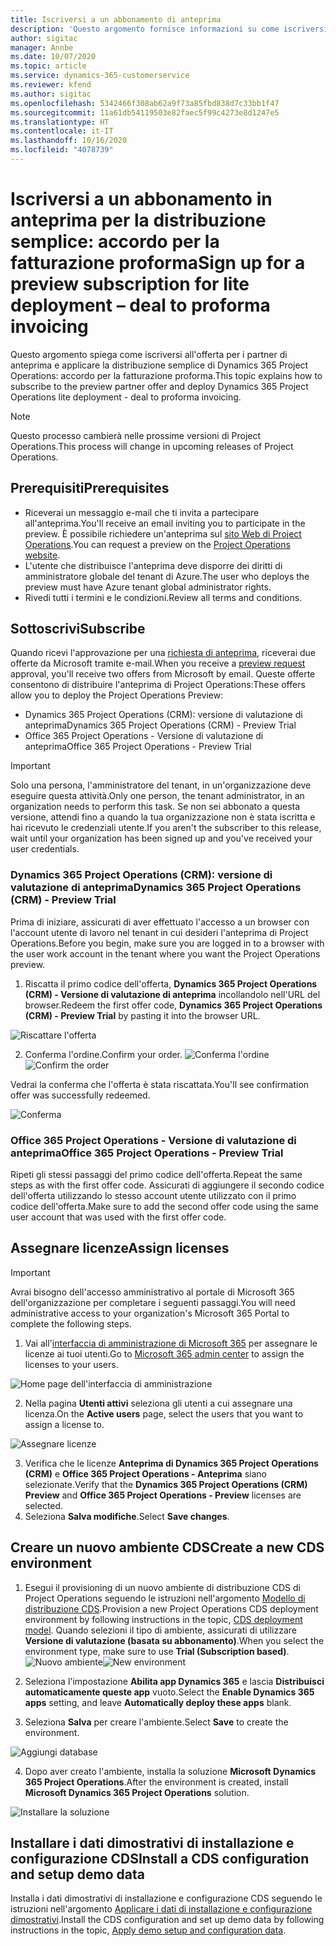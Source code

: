 ```yaml
---
title: Iscriversi a un abbonamento di anteprima
description: 'Questo argomento fornisce informazioni su come iscriversi alla distribuzione semplice di Project Operations: accordo per la fatturazione proforma.'
author: sigitac
manager: Annbe
ms.date: 10/07/2020
ms.topic: article
ms.service: dynamics-365-customerservice
ms.reviewer: kfend
ms.author: sigitac
ms.openlocfilehash: 5342466f308ab62a9f73a85fbd838d7c33bb1f47
ms.sourcegitcommit: 11a61db54119503e82faec5f99c4273e8d1247e5
ms.translationtype: HT
ms.contentlocale: it-IT
ms.lasthandoff: 10/16/2020
ms.locfileid: "4078739"
---
```

# <a name="sign-up-for-a-preview-subscription-for-lite-deployment--deal-to-proforma-invoicing"></a><span data-ttu-id="dbb8e-103">Iscriversi a un abbonamento in anteprima per la distribuzione semplice: accordo per la fatturazione proforma</span><span class="sxs-lookup"><span data-stu-id="dbb8e-103">Sign up for a preview subscription for lite deployment – deal to proforma invoicing</span></span>

<span data-ttu-id="dbb8e-104">Questo argomento spiega come iscriversi all'offerta per i partner di anteprima e applicare la distribuzione semplice di Dynamics 365 Project Operations: accordo per la fatturazione proforma.</span><span class="sxs-lookup"><span data-stu-id="dbb8e-104">This topic explains how to subscribe to the preview partner offer and deploy Dynamics 365 Project Operations lite deployment - deal to proforma invoicing.</span></span>

> [!NOTE]
> <span data-ttu-id="dbb8e-105">Questo processo cambierà nelle prossime versioni di Project Operations.</span><span class="sxs-lookup"><span data-stu-id="dbb8e-105">This process will change in upcoming releases of Project Operations.</span></span>

## <a name="prerequisites"></a><span data-ttu-id="dbb8e-106">Prerequisiti</span><span class="sxs-lookup"><span data-stu-id="dbb8e-106">Prerequisites</span></span>

- <span data-ttu-id="dbb8e-107">Riceverai un messaggio e-mail che ti invita a partecipare all'anteprima.</span><span class="sxs-lookup"><span data-stu-id="dbb8e-107">You'll receive an email inviting you to participate in the preview.</span></span> <span data-ttu-id="dbb8e-108">È possibile richiedere un'anteprima sul [sito Web di Project Operations](https://dynamics.microsoft.com/en-us/project-operations/overview/).</span><span class="sxs-lookup"><span data-stu-id="dbb8e-108">You can request a preview on the [Project Operations website](https://dynamics.microsoft.com/en-us/project-operations/overview/).</span></span>
- <span data-ttu-id="dbb8e-109">L'utente che distribuisce l'anteprima deve disporre dei diritti di amministratore globale del tenant di Azure.</span><span class="sxs-lookup"><span data-stu-id="dbb8e-109">The user who deploys the preview must have Azure tenant global administrator rights.</span></span>
- <span data-ttu-id="dbb8e-110">Rivedi tutti i termini e le condizioni.</span><span class="sxs-lookup"><span data-stu-id="dbb8e-110">Review all terms and conditions.</span></span>

## <a name="subscribe"></a><span data-ttu-id="dbb8e-111">Sottoscrivi</span><span class="sxs-lookup"><span data-stu-id="dbb8e-111">Subscribe</span></span>

<span data-ttu-id="dbb8e-112">Quando ricevi l'approvazione per una [richiesta di anteprima](https://forms.office.com/FormsPro/Pages/ResponsePage.aspx?id=v4j5cvGGr0GRqy180BHbR56j8lZs0FdAvwT75_WNFyxUMkRDV1NYQU5TNjE2VjhKOVBUNVg2R0s1NC4u), riceverai due offerte da Microsoft tramite e-mail.</span><span class="sxs-lookup"><span data-stu-id="dbb8e-112">When you receive a [preview request](https://forms.office.com/FormsPro/Pages/ResponsePage.aspx?id=v4j5cvGGr0GRqy180BHbR56j8lZs0FdAvwT75_WNFyxUMkRDV1NYQU5TNjE2VjhKOVBUNVg2R0s1NC4u) approval, you'll receive two offers from Microsoft by email.</span></span> <span data-ttu-id="dbb8e-113">Queste offerte consentono di distribuire l'anteprima di Project Operations:</span><span class="sxs-lookup"><span data-stu-id="dbb8e-113">These offers allow you to deploy the Project Operations Preview:</span></span>

- <span data-ttu-id="dbb8e-114">Dynamics 365 Project Operations (CRM): versione di valutazione di anteprima</span><span class="sxs-lookup"><span data-stu-id="dbb8e-114">Dynamics 365 Project Operations (CRM) - Preview Trial</span></span>
- <span data-ttu-id="dbb8e-115">Office 365 Project Operations - Versione di valutazione di anteprima</span><span class="sxs-lookup"><span data-stu-id="dbb8e-115">Office 365 Project Operations - Preview Trial</span></span>

> [!IMPORTANT]
> <span data-ttu-id="dbb8e-116">Solo una persona, l'amministratore del tenant, in un'organizzazione deve eseguire questa attività.</span><span class="sxs-lookup"><span data-stu-id="dbb8e-116">Only one person, the tenant administrator, in an organization needs to perform this task.</span></span> <span data-ttu-id="dbb8e-117">Se non sei abbonato a questa versione, attendi fino a quando la tua organizzazione non è stata iscritta e hai ricevuto le credenziali utente.</span><span class="sxs-lookup"><span data-stu-id="dbb8e-117">If you aren't the subscriber to this release, wait until your organization has been signed up and you've received your user credentials.</span></span>

### <a name="dynamics-365-project-operations-crm---preview-trial"></a><span data-ttu-id="dbb8e-118">Dynamics 365 Project Operations (CRM): versione di valutazione di anteprima</span><span class="sxs-lookup"><span data-stu-id="dbb8e-118">Dynamics 365 Project Operations (CRM) - Preview Trial</span></span> 

<span data-ttu-id="dbb8e-119">Prima di iniziare, assicurati di aver effettuato l'accesso a un browser con l'account utente di lavoro nel tenant in cui desideri l'anteprima di Project Operations.</span><span class="sxs-lookup"><span data-stu-id="dbb8e-119">Before you begin, make sure you are logged in to a browser with the user work account in the tenant where you want the Project Operations preview.</span></span>

1. <span data-ttu-id="dbb8e-120">Riscatta il primo codice dell'offerta, **Dynamics 365 Project Operations (CRM) - Versione di valutazione di anteprima** incollandolo nell'URL del browser.</span><span class="sxs-lookup"><span data-stu-id="dbb8e-120">Redeem the first offer code, **Dynamics 365 Project Operations (CRM) - Preview Trial** by pasting it into the browser URL.</span></span>

![Riscattare l'offerta](./media/16RedeemFirstOfferNew.png)

2. <span data-ttu-id="dbb8e-122">Conferma l'ordine.</span><span class="sxs-lookup"><span data-stu-id="dbb8e-122">Confirm your order.</span></span>
<span data-ttu-id="dbb8e-123">![Conferma l'ordine](./media/17ConfirmOrderNew.png)</span><span class="sxs-lookup"><span data-stu-id="dbb8e-123">![Confirm the order](./media/17ConfirmOrderNew.png)</span></span>

<span data-ttu-id="dbb8e-124">Vedrai la conferma che l'offerta è stata riscattata.</span><span class="sxs-lookup"><span data-stu-id="dbb8e-124">You'll see confirmation offer was successfully redeemed.</span></span>

![Conferma](./media/18OrderConfirmationNew.png)

### <a name="office-365-project-operations---preview-trial"></a><span data-ttu-id="dbb8e-126">Office 365 Project Operations - Versione di valutazione di anteprima</span><span class="sxs-lookup"><span data-stu-id="dbb8e-126">Office 365 Project Operations - Preview Trial</span></span>

<span data-ttu-id="dbb8e-127">Ripeti gli stessi passaggi del primo codice dell'offerta.</span><span class="sxs-lookup"><span data-stu-id="dbb8e-127">Repeat the same steps as with the first offer code.</span></span> <span data-ttu-id="dbb8e-128">Assicurati di aggiungere il secondo codice dell'offerta utilizzando lo stesso account utente utilizzato con il primo codice dell'offerta.</span><span class="sxs-lookup"><span data-stu-id="dbb8e-128">Make sure to add the second offer code using the same user account that was used with the first offer code.</span></span>

## <a name="assign-licenses"></a><span data-ttu-id="dbb8e-129">Assegnare licenze</span><span class="sxs-lookup"><span data-stu-id="dbb8e-129">Assign licenses</span></span>

> [!IMPORTANT]
> <span data-ttu-id="dbb8e-130">Avrai bisogno dell'accesso amministrativo al portale di Microsoft 365 dell'organizzazione per completare i seguenti passaggi.</span><span class="sxs-lookup"><span data-stu-id="dbb8e-130">You will need administrative access to your organization's Microsoft 365 Portal to complete the following steps.</span></span>


1. <span data-ttu-id="dbb8e-131">Vai all'[interfaccia di amministrazione di Microsoft 365](https://portal.office.com/) per assegnare le licenze ai tuoi utenti.</span><span class="sxs-lookup"><span data-stu-id="dbb8e-131">Go to [Microsoft 365 admin center](https://portal.office.com/) to assign the licenses to your users.</span></span>

![Home page dell'interfaccia di amministrazione](./media/14AdminPortal.png)

2. <span data-ttu-id="dbb8e-133">Nella pagina **Utenti attivi** seleziona gli utenti a cui assegnare una licenza.</span><span class="sxs-lookup"><span data-stu-id="dbb8e-133">On the **Active users** page, select the users that you want to assign a license to.</span></span>

![Assegnare licenze](./media/15AssignLicenses.png)

3. <span data-ttu-id="dbb8e-135">Verifica che le licenze **Anteprima di Dynamics 365 Project Operations (CRM)** e **Office 365 Project Operations - Anteprima** siano selezionate.</span><span class="sxs-lookup"><span data-stu-id="dbb8e-135">Verify that the **Dynamics 365 Project Operations (CRM) Preview** and **Office 365 Project Operations - Preview** licenses are selected.</span></span> 
4. <span data-ttu-id="dbb8e-136">Seleziona **Salva modifiche**.</span><span class="sxs-lookup"><span data-stu-id="dbb8e-136">Select **Save changes**.</span></span>

## <a name="create-a-new-cds-environment"></a><span data-ttu-id="dbb8e-137">Creare un nuovo ambiente CDS</span><span class="sxs-lookup"><span data-stu-id="dbb8e-137">Create a new CDS environment</span></span>

1. <span data-ttu-id="dbb8e-138">Esegui il provisioning di un nuovo ambiente di distribuzione CDS di Project Operations seguendo le istruzioni nell'argomento [Modello di distribuzione CDS](lite-deployment.md).</span><span class="sxs-lookup"><span data-stu-id="dbb8e-138">Provision a new Project Operations CDS deployment environment by following instructions in the topic, [CDS deployment model](lite-deployment.md).</span></span> <span data-ttu-id="dbb8e-139">Quando selezioni il tipo di ambiente, assicurati di utilizzare **Versione di valutazione (basata su abbonamento)**.</span><span class="sxs-lookup"><span data-stu-id="dbb8e-139">When you select the environment type, make sure to use **Trial (Subscription based)**.</span></span>
<span data-ttu-id="dbb8e-140">![Nuovo ambiente](./media/19CreateEnvironment.png)</span><span class="sxs-lookup"><span data-stu-id="dbb8e-140">![New environment](./media/19CreateEnvironment.png)</span></span>

2. <span data-ttu-id="dbb8e-141">Seleziona l'impostazione **Abilita app Dynamics 365** e lascia **Distribuisci automaticamente queste app** vuoto.</span><span class="sxs-lookup"><span data-stu-id="dbb8e-141">Select the **Enable Dynamics 365 apps** setting, and leave **Automatically deploy these apps** blank.</span></span>  
3. <span data-ttu-id="dbb8e-142">Seleziona **Salva** per creare l'ambiente.</span><span class="sxs-lookup"><span data-stu-id="dbb8e-142">Select **Save** to create the environment.</span></span>

![Aggiungi database](./media/20CreateEnvironment1.png)

4. <span data-ttu-id="dbb8e-144">Dopo aver creato l'ambiente, installa la soluzione **Microsoft Dynamics 365 Project Operations**.</span><span class="sxs-lookup"><span data-stu-id="dbb8e-144">After the environment is created, install **Microsoft Dynamics 365 Project Operations** solution.</span></span> 

![Installare la soluzione](./media/21InstallSolution.png)

## <a name="install-a-cds-configuration-and-setup-demo-data"></a><span data-ttu-id="dbb8e-146">Installare i dati dimostrativi di installazione e configurazione CDS</span><span class="sxs-lookup"><span data-stu-id="dbb8e-146">Install a CDS configuration and setup demo data</span></span>

<span data-ttu-id="dbb8e-147">Installa i dati dimostrativi di installazione e configurazione CDS seguendo le istruzioni nell'argomento [Applicare i dati di installazione e configurazione dimostrativi](lite-apply-demo-setup-config-data.md).</span><span class="sxs-lookup"><span data-stu-id="dbb8e-147">Install the CDS configuration and set up demo data by following instructions in the topic, [Apply demo setup and configuration data](lite-apply-demo-setup-config-data.md).</span></span>
